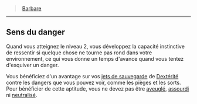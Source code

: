﻿---
!ClassFeatureItem
Id: barbarian_hd.md#sens-du-danger
ParentLink: barbarian_hd.md#barbare
Name: Sens du danger
ParentName: Barbare
NameLevel: 2
Attributes: {}
AttributesDictionary: >+
  {}

---
> [Barbare](hd_barbarian.md)

---

## Sens du danger

Quand vous atteignez le niveau 2, vous développez la capacité instinctive de ressentir si quelque chose ne tourne pas rond dans votre environnement, ce qui vous donne un temps d'avance quand vous tentez d'esquiver un danger.

Vous bénéficiez d'un avantage sur vos [jets de sauvegarde](hd_abilities_jets_de_sauvegarde.md) de [Dextérité](hd_abilities_dexterity.md) contre les dangers que vous pouvez voir, comme les pièges et les sorts. Pour bénéficier de cette aptitude, vous ne devez pas être [aveuglé](hd_conditions_aveugle.md), [assourdi](hd_conditions_assourdi.md) ni [neutralisé](hd_conditions_neutralise.md).

